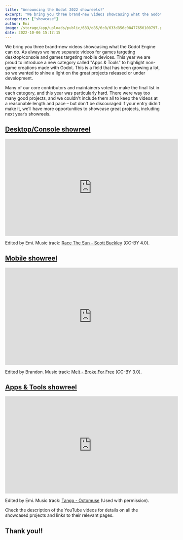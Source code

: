 ```yaml
---
title: "Announcing the Godot 2022 showreels!"
excerpt: "We bring you three brand-new videos showcasing what the Godot Engine can do: desktop/console games, mobile games, and tools!"
categories: ["showcase"]
author: Emi
image: /storage/app/uploads/public/633/d85/6c0/633d856c08477650100797.png
date: 2022-10-06 15:17:15
---
```


We bring you three brand-new videos showcasing what the Godot Engine can do. As always we have separate videos for games targeting desktop/console and games targeting mobile devices. This year we are proud to introduce a new category called "Apps & Tools" to highlight non-game creations made with Godot. This is a field that has been growing a lot, so we wanted to shine a light on the great projects released or under development.

Many of our core contributors and maintainers voted to make the final list in each category, and this year was particularly hard. There were way too many good projects, and we couldn't include them all to keep the videos at a reasonable length and pace – but don't be discouraged if your entry didn't make it, we’ll have more opportunities to showcase great projects, including next year’s showreels.

## [Desktop/Console showreel](https://www.youtube.com/watch?v=UAS_pUTFA7o)

<iframe width="560" height="315" src="https://www.youtube.com/embed/UAS_pUTFA7o" title="YouTube video player" frameborder="0" allow="accelerometer; autoplay; clipboard-write; encrypted-media; gyroscope; picture-in-picture" allowfullscreen></iframe>

Edited by Emi. Music track: [Race The Sun - Scott Buckley](https://www.scottbuckley.com.au/library/race-the-sun/) (CC-BY 4.0).

## [Mobile showreel](https://www.youtube.com/watch?v=xF3QiQfQxeQ)

<iframe width="560" height="315" src="https://www.youtube.com/embed/xF3QiQfQxeQ" title="YouTube video player" frameborder="0" allow="accelerometer; autoplay; clipboard-write; encrypted-media; gyroscope; picture-in-picture" allowfullscreen></iframe>

Edited by Brandon. Music track: [Melt - Broke For Free](https://brokeforfree.bandcamp.com/track/melt) (CC-BY 3.0).

## [Apps & Tools showreel](https://www.youtube.com/watch?v=9kKp0oguzr8)

<iframe width="560" height="315" src="https://www.youtube.com/embed/9kKp0oguzr8" title="YouTube video player" frameborder="0" allow="accelerometer; autoplay; clipboard-write; encrypted-media; gyroscope; picture-in-picture" allowfullscreen></iframe>

Edited by Emi. Music track: [Tango - Octomuse](https://www.octomuseproduction.com/) (Used with permission).

Check the description of the YouTube videos for details on all the showcased projects and links to their relevant pages.

## Thank you!!